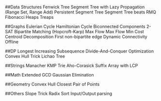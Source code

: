 ##Data Structures
Fenwick Tree
Segment Tree with Lazy Propagation (Range Set, Range Add)
Persistent Segment Tree
Segment Tree beats
RMQ
Fibonacci Heaps
Treaps

##Graphs
Eulerian Cycle
Hamiltonian Cycle
Biconnected Components
2-SAT
Bipartite Matching (Hopcroft-Karp)
Max Flow
Max Flow Min Cost
Centroid Decomposition
First non-bipartite edge
Dynamic Connectivity Offline

##DP
Longest Increasing Subsequence
Divide-And-Conquer Optimization
Convex Hull Trick
Lichao Tree

##Strings
Manacher
KMP
Trie
Aho-Corasick
Suffix Array with LCP

##Math
Extended GCD
Gaussian Elimination

##Geometry
Convex Hull
Closest Pair of Points

##Others
Slope Trick
Radix Sort
Input/Output parsing
